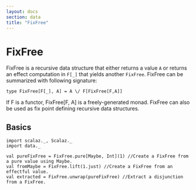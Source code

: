 ```yaml
---
layout: docs
section: data
title: "FixFree"
---
```


# FixFree

FixFree is a recursive data structure that either returns a value `A` or returns an effect computation in `F[_]` that yields
another `FixFree`. FixFree can be summarized with following signature:

`type FixFree[F[_], A] = A \/ F[FixFree[F,A]]`

If F is a functor, FixFree[F, A] is a freely-generated monad. FixFree can also be used as fix point defining recursive data
structures.

## Basics

```tut
import scalaz._, Scalaz._
import data._

val pureFixFree = FixFree.pure[Maybe, Int](1) //Create a FixFree from a pure value using Maybe.
val fromMaybe = FixFree.lift(1.just) //Create a FixFree from an effectful value.
val extracted = FixFree.unwrap(pureFixFree) //Extract a disjunction from a FixFree.
```
